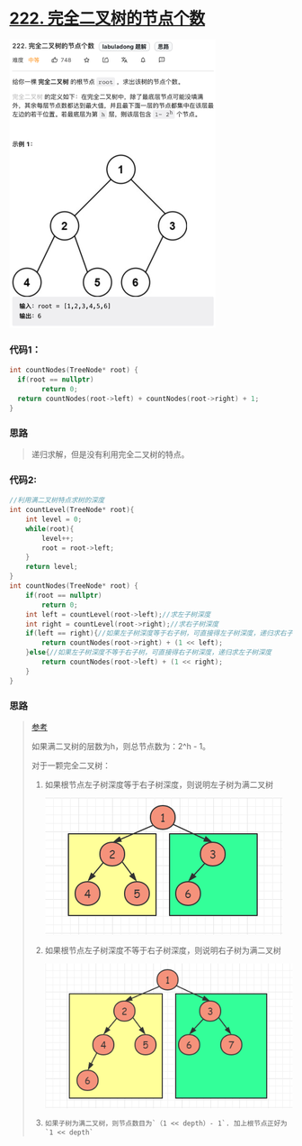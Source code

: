 # [222. 完全二叉树的节点个数](https://leetcode.cn/problems/count-complete-tree-nodes/)

<img src="https://raw.githubusercontent.com/damenshi/myImage/main/img/image-20220725230803497.png" alt="image-20220725230803497" style="zoom:50%;" />

### 代码1：
```c++
int countNodes(TreeNode* root) {
  if(root == nullptr)
  		return 0;
  return countNodes(root->left) + countNodes(root->right) + 1;
}
```

### 思路
> 递归求解，但是没有利用完全二叉树的特点。

### 代码2:
```c++
//利用满二叉树特点求树的深度
int countLevel(TreeNode* root){
    int level = 0;
    while(root){
        level++;
        root = root->left;
    }
    return level;
}
int countNodes(TreeNode* root) {
    if(root == nullptr)
        return 0;
    int left = countLevel(root->left);//求左子树深度
    int right = countLevel(root->right);//求右子树深度
    if(left == right){//如果左子树深度等于右子树，可直接得左子树深度，递归求右子树深度
        return countNodes(root->right) + (1 << left);
    }else{//如果左子树深度不等于右子树，可直接得右子树深度，递归求左子树深度
        return countNodes(root->left) + (1 << right);
    }
}
```
### 思路
> [参考](https://leetcode.cn/problems/count-complete-tree-nodes/solution/c-san-chong-fang-fa-jie-jue-wan-quan-er-cha-shu-de/)
>
> 如果满二叉树的层数为h，则总节点数为：2^h - 1。
>
> 对于一颗完全二叉树：
>
> 1. 如果根节点左子树深度等于右子树深度，则说明左子树为满二叉树
>
>    <img src="https://raw.githubusercontent.com/damenshi/myImage/main/img/178498e9ec32fd5f32617bf3ca6a25014f7661c5065a3a120057b6eadf1ab22b.png" alt="left == right"  />
>
> 2. 如果根节点左子树深度不等于右子树深度，则说明右子树为满二叉树
>
>    ![left>right](https://raw.githubusercontent.com/damenshi/myImage/main/img/771abc84920a8ff8972a35cf690dae5f1a8b72ddfe513611ebb4ae07e6e7fa71-20220725233807436.png)
>
>3.     如果子树为满二叉树，则节点数目为`（1 << depth）- 1`. 加上根节点正好为`1 << depth`
>